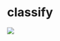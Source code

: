 
<h1> classify</h1>

<div style="display: flex; flex-wrap: wrap; gap: 10px;">
  <img src="result.jpg"/>

</div>
